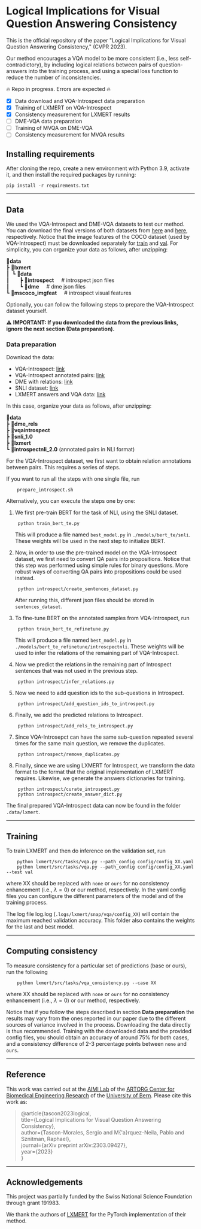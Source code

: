 # Logical Implications for Visual Question Answering Consistency

This is the official repository of the paper "Logical Implications for Visual Question Answering Consistency," (CVPR 2023).

Our method encourages a VQA model to be more consistent (i.e., less self-contradictory), by including logical relations between pairs of question-answers into the training process, and using a special loss function to reduce the number of inconsistencies. 


🔥 Repo in progress. Errors are expected 🔥
- [x] Data download and VQA-Introspect data preparation
- [x] Training of LXMERT on VQA-Introspect
- [x] Consistency measurement for LXMERT results
- [ ] DME-VQA data preparation
- [ ] Training of MVQA on DME-VQA
- [ ] Consistency measurement for MVQA results

## Installing requirements
After cloning the repo, create a new environment with Python 3.9, activate it, and then install the required packages by running:

    pip install -r requirements.txt

---

## Data
We used the VQA-Introspect and DME-VQA datasets to test our method. You can download the final versions of both datasets from [here](https://zenodo.org/record/7777878) and [here](https://zenodo.org/record/7777849), respectively. Notice that the image features of the COCO dataset (used by VQA-Introspect) must be downloaded separately for [train](https://nlp.cs.unc.edu/data/lxmert_data/mscoco_imgfeat/train2014_obj36.zip) and [val](https://nlp.cs.unc.edu/data/lxmert_data/mscoco_imgfeat/val2014_obj36.zip). For simplicity, you can organize your data as follows, after unzipping:

**📂data**\
 ┣ **📂lxmert**\
 ┃&nbsp; ┗ **📂data**\
 ┃ &nbsp; &nbsp; &nbsp; ┣ **📂introspect** &nbsp;&nbsp;&nbsp;&nbsp;# introspect json files\
 ┃ &nbsp; &nbsp; &nbsp; ┗ **📂dme** &nbsp;&nbsp;&nbsp;&nbsp;# dme json files\
 ┗ **📂mscoco_imgfeat** &nbsp;&nbsp;&nbsp;&nbsp;# introspect visual features

Optionally, you can follow the following steps to prepare the VQA-Introspect dataset yourself. 

⚠️ **IMPORTANT: If you downloaded the data from the previous links, ignore the next section (Data preparation).**

### Data preparation

Download the data:
- VQA-Introspect: [link](https://msropendata.com/datasets/946d5f57-4e6d-4b12-ae3e-8935d776f539)
- VQA-Introspect annotated pairs: [link](https://drive.google.com/file/d/1-GQzcQ-htuWSjA086JRwHlz06o_f8y8i/view?usp=sharing)
- DME with relations: [link](https://zenodo.org/record/7777849)
- SNLI dataset: [link](https://nlp.stanford.edu/projects/snli/snli_1.0.zip)
- LXMERT answers and VQA data: [link](https://drive.google.com/file/d/1t6OoQ2VOnJwIC53apMh70a6rs2qRcNGE/view?usp=sharing)

In this case, organize your data as follows, after unzipping:

**📂data**\
 ┣ **📂dme_rels**\
 ┣ **📂vqaintrospect**\
 ┣ **📂snli_1.0**\
 ┣ **📂lxmert**\
 ┗ **📂introspectnli_2.0** (annotated pairs in NLI format)

For the VQA-Introspect dataset, we first want to obtain relation annotations between pairs. This requires a series of steps. 

If you want to run all the steps with one single file, run

        prepare_introspect.sh

Alternatively, you can execute the steps one by one:        

1. We first pre-train BERT for the task of NLI, using the SNLI dataset. 

        python train_bert_te.py

   This will produce a file named `best_model.py` in `./models/bert_te/snli`. These weights will be used in the next step to initialize BERT.

2. Now, in order to use the pre-trained model on the VQA-Introspect dataset, we first need to convert QA pairs into propositions. Notice that this step was performed using simple rules for binary questions. More robust ways of converting QA pairs into propositions could be used instead.

        python introspect/create_sentences_dataset.py

   After running this, different json files should be stored in `sentences_dataset`.

3. To fine-tune BERT on the annotated samples from VQA-Introspect, run

        python train_bert_te_refinetune.py

   This will produce a file named `best_model.py` in `./models/bert_te_refinetune/introscpectnli`. These weights will be used to infer the relations of the remaining part of VQA-Introspect.

4. Now we predict the relations in the remaining part of Introspect sentences that was not used in the previous step. 

        python introspect/infer_relations.py

5. Now we need to add question ids to the sub-questions in Introspect.

        python introspect/add_question_ids_to_introspect.py

6. Finally, we add the predicted relations to Introspect.

        python introspect/add_rels_to_introspect.py

7. Since VQA-Introsepct can have the same sub-question repeated several times for the same main question, we remove the duplicates. 

        python introspect/remove_duplicates.py

8. Finally, since we are using LXMERT for Introspect, we transform the data format to the format that the original implementation of LXMERT requires. Likewise, we generate the answers dictionaries for training.

        python introspect/curate_introspect.py
        python introspect/create_answer_dict.py

The final prepared VQA-Introspect data can now be found in the folder `.data/lxmert`.

---

## Training

To train LXMERT and then do inference on the validation set, run

        python lxmert/src/tasks/vqa.py --path_config config/config_XX.yaml
        python lxmert/src/tasks/vqa.py --path_config config/config_XX.yaml --test val

where XX should be replaced with `none` or `ours` for no consistency enhancement (i.e., $\lambda=0$) or our method, respectively. In the yaml config files you can configure the different parameters of the model and of the training process.

The log file log.log (`.logs/lxmert/snap/vqa/config_XX`) will contain the maximum reached validation accuracy. This folder also contains the weights for the last and best model. 

---
## Computing consistency

To measure consistency for a particular set of predictions (base or ours), run the following

        python lxmert/src/tasks/vqa_consistency.py --case XX

where XX should be replaced with `none` or `ours` for no consistency enhancement (i.e., $\lambda=0$) or our method, respectively.

Notice that if you follow the steps described in section **Data preparation** the results may vary from the ones reported in our paper due to the different sources of variance involved in the process. Downloading the data directly is thus recommended. Training with the downloaded data and the provided config files, you should obtain an accuracy of around 75% for both cases, and a consistency difference of 2-3 percentage points between `none` and `ours`. 

---

## Reference

This work was carried out at the [AIMI Lab](https://www.artorg.unibe.ch/research/aimi/index_eng.html) of the [ARTORG Center for Biomedical Engineering Research](https://www.artorg.unibe.ch) of the [University of Bern](https://www.unibe.ch/index_eng.html). Please cite this work as:

> @article{tascon2023logical,\
  title={Logical Implications for Visual Question Answering Consistency},\
  author={Tascon-Morales, Sergio and M{\'a}rquez-Neila, Pablo and Sznitman, Raphael},\
  journal={arXiv preprint arXiv:2303.09427},\
  year={2023}\
}

---

## Acknowledgements

This project was partially funded by the Swiss National Science Foundation through grant 191983.

We thank the authors of [LXMERT](https://github.com/airsplay/lxmert) for the PyTorch implementation of their method.

